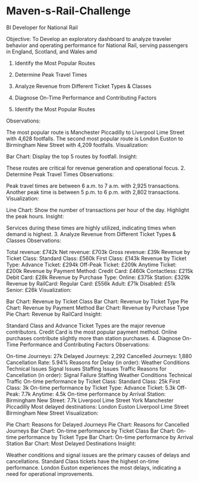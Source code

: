 # Maven-s-Rail-Challenge
BI Developer for National Rail 

Objective: To Develop an exploratory dashboard to analyze traveler behavior and operating performance for National Rail, serving passengers in England, Scotland, and Wales amd 

1. Identify the Most Popular Routes
   
2. Determine Peak Travel Times
   
3. Analyze Revenue from Different Ticket Types & Classes

4. Diagnose On-Time Performance and Contributing Factors
   
1. Identify the Most Popular Routes
   
Observations:

The most popular route is Manchester Piccadilly to Liverpool Lime Street with 4,628 footfalls.
The second most popular route is London Euston to Birmingham New Street with 4,209 footfalls.
Visualization:

Bar Chart: Display the top 5 routes by footfall.
Insight:

These routes are critical for revenue generation and operational focus.
2. Determine Peak Travel Times
Observations:

Peak travel times are between 6 a.m. to 7 a.m. with 2,925 transactions.
Another peak time is between 5 p.m. to 6 p.m. with 2,802 transactions.
Visualization:

Line Chart: Show the number of transactions per hour of the day.
Highlight the peak hours.
Insight:

Services during these times are highly utilized, indicating times when demand is highest.
3. Analyze Revenue from Different Ticket Types & Classes
Observations:

Total revenue: £742k
Net revenue: £703k
Gross revenue: £39k
Revenue by Ticket Class:
Standard Class: £560k
First Class: £143k
Revenue by Ticket Type:
Advance Ticket: £294k
Off-Peak Ticket: £209k
Anytime Ticket: £200k
Revenue by Payment Method:
Credit Card: £460k
Contactless: £215k
Debit Card: £28k
Revenue by Purchase Type:
Online: £375k
Station: £329k
Revenue by RailCard:
Regular Card: £556k
Adult: £71k
Disabled: £51k
Senior: £26k
Visualization:

Bar Chart: Revenue by Ticket Class
Bar Chart: Revenue by Ticket Type
Pie Chart: Revenue by Payment Method
Bar Chart: Revenue by Purchase Type
Pie Chart: Revenue by RailCard
Insight:

Standard Class and Advance Ticket Types are the major revenue contributors.
Credit Card is the most popular payment method.
Online purchases contribute slightly more than station purchases.
4. Diagnose On-Time Performance and Contributing Factors
Observations:

On-time Journeys: 27k
Delayed Journeys: 2,292
Cancelled Journeys: 1,880
Cancellation Rate: 5.94%
Reasons for Delay (in order):
Weather Conditions
Technical Issues
Signal Issues
Staffing Issues
Traffic
Reasons for Cancellation (in order):
Signal Failure
Staffing
Weather Conditions
Technical
Traffic
On-time performance by Ticket Class:
Standard Class: 25k
First Class: 3k
On-time performance by Ticket Type:
Advance Ticket: 5.3k
Off-Peak: 7.7k
Anytime: 4.5k
On-time performance by Arrival Station:
Birmingham New Street: 7.7k
Liverpool Lime Street
York
Manchester Piccadilly
Most delayed destinations:
London Euston
Liverpool Lime Street
Birmingham New Street
Visualization:

Pie Chart: Reasons for Delayed Journeys
Pie Chart: Reasons for Cancelled Journeys
Bar Chart: On-time performance by Ticket Class
Bar Chart: On-time performance by Ticket Type
Bar Chart: On-time performance by Arrival Station
Bar Chart: Most Delayed Destinations
Insight:

Weather conditions and signal issues are the primary causes of delays and cancellations.
Standard Class tickets have the highest on-time performance.
London Euston experiences the most delays, indicating a need for operational improvements.
